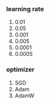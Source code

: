 ### learning rate
1. 0.01
2. 0.05
3. 0.001
4. 0.005
5. 0.0001
6. 0.0005

### optimizer
1. SGD
2. Adam
3. AdamW

